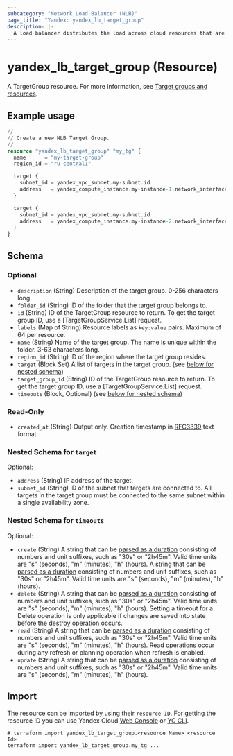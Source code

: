 ```yaml
---
subcategory: "Network Load Balancer (NLB)"
page_title: "Yandex: yandex_lb_target_group"
description: |-
  A load balancer distributes the load across cloud resources that are combined into a target group.
---
```


# yandex_lb_target_group (Resource)

A TargetGroup resource. For more information, see [Target groups and resources](/docs/network-load-balancer/concepts/target-resources).

## Example usage

```terraform
//
// Create a new NLB Target Group.
//
resource "yandex_lb_target_group" "my_tg" {
  name      = "my-target-group"
  region_id = "ru-central1"

  target {
    subnet_id = yandex_vpc_subnet.my-subnet.id
    address   = yandex_compute_instance.my-instance-1.network_interface.0.ip_address
  }

  target {
    subnet_id = yandex_vpc_subnet.my-subnet.id
    address   = yandex_compute_instance.my-instance-2.network_interface.0.ip_address
  }
}
```

<!-- schema generated by tfplugindocs -->
## Schema

### Optional

- `description` (String) Description of the target group. 0-256 characters long.
- `folder_id` (String) ID of the folder that the target group belongs to.
- `id` (String) ID of the TargetGroup resource to return.
 To get the target group ID, use a [TargetGroupService.List] request.
- `labels` (Map of String) Resource labels as `` key:value `` pairs. Maximum of 64 per resource.
- `name` (String) Name of the target group.
 The name is unique within the folder. 3-63 characters long.
- `region_id` (String) ID of the region where the target group resides.
- `target` (Block Set) A list of targets in the target group. (see [below for nested schema](#nestedblock--target))
- `target_group_id` (String) ID of the TargetGroup resource to return.
 To get the target group ID, use a [TargetGroupService.List] request.
- `timeouts` (Block, Optional) (see [below for nested schema](#nestedblock--timeouts))

### Read-Only

- `created_at` (String) Output only. Creation timestamp in [RFC3339](https://www.ietf.org/rfc/rfc3339.txt) text format.

<a id="nestedblock--target"></a>
### Nested Schema for `target`

Optional:

- `address` (String) IP address of the target.
- `subnet_id` (String) ID of the subnet that targets are connected to.
 All targets in the target group must be connected to the same subnet within a single availability zone.


<a id="nestedblock--timeouts"></a>
### Nested Schema for `timeouts`

Optional:

- `create` (String) A string that can be [parsed as a duration](https://pkg.go.dev/time#ParseDuration) consisting of numbers and unit suffixes, such as "30s" or "2h45m". Valid time units are "s" (seconds), "m" (minutes), "h" (hours). A string that can be [parsed as a duration](https://pkg.go.dev/time#ParseDuration) consisting of numbers and unit suffixes, such as "30s" or "2h45m". Valid time units are "s" (seconds), "m" (minutes), "h" (hours).
- `delete` (String) A string that can be [parsed as a duration](https://pkg.go.dev/time#ParseDuration) consisting of numbers and unit suffixes, such as "30s" or "2h45m". Valid time units are "s" (seconds), "m" (minutes), "h" (hours). Setting a timeout for a Delete operation is only applicable if changes are saved into state before the destroy operation occurs.
- `read` (String) A string that can be [parsed as a duration](https://pkg.go.dev/time#ParseDuration) consisting of numbers and unit suffixes, such as "30s" or "2h45m". Valid time units are "s" (seconds), "m" (minutes), "h" (hours). Read operations occur during any refresh or planning operation when refresh is enabled.
- `update` (String) A string that can be [parsed as a duration](https://pkg.go.dev/time#ParseDuration) consisting of numbers and unit suffixes, such as "30s" or "2h45m". Valid time units are "s" (seconds), "m" (minutes), "h" (hours).

## Import

The resource can be imported by using their `resource ID`. For getting the resource ID you can use Yandex Cloud [Web Console](https://console.yandex.cloud) or [YC CLI](https://yandex.cloud/docs/cli/quickstart).

```shell
# terraform import yandex_lb_target_group.<resource Name> <resource Id>
terraform import yandex_lb_target_group.my_tg ...
```
